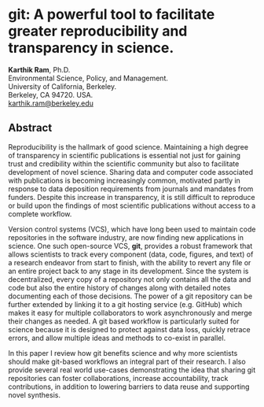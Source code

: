 # git: A powerful tool to facilitate greater reproducibility and transparency in science.  

__Karthik Ram__, Ph.D.  
Environmental Science, Policy, and Management.  
University of California, Berkeley.  
Berkeley, CA 94720. USA.  
[karthik.ram@berkeley.edu](mailto:karthik.ram@berkeley.edu)


## Abstract  

Reproducibility is the hallmark of good science. Maintaining a high degree of transparency in scientific publications is essential not just for gaining trust and credibility within the scientific community but also to facilitate development of novel science. Sharing data and computer code associated with publications is becoming increasingly common, motivated partly in response to data deposition requirements from journals and mandates from funders. Despite this increase in transparency, it is still difficult to reproduce or build upon the findings of most scientific publications without access to a complete workflow.  

Version control systems (VCS), which have long been used to maintain code repositories in the software industry, are now finding new applications in science. One such open-source VCS, **git**, provides a robust framework that allows scientists to track every component (data, code, figures, and text) of a research endeavor from start to finish, with the ability to revert any file or an entire project back to any stage in its development. Since the system is decentralized, every copy of a repository not only contains all the data and code but also the entire history of changes along with detailed notes documenting each of those decisions. The power of a git repository can be further extended by linking it to a git hosting service (e.g. GitHub) which makes it easy for multiple collaborators to work asynchronously and merge their changes as needed. A git based workflow is particularly suited for science because it is designed to protect against data loss, quickly retrace errors, and allow multiple ideas and methods to co-exist in parallel. 

In this paper I review how git benefits science and why more scientists should make git-based workflows an integral part of their research. I also provide several real world use-cases demonstrating the idea that sharing git repositories can foster collaborations, increase accountability, track contributions, in addition to lowering barriers to data reuse and supporting novel synthesis.


 
